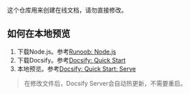 这个仓库用来创建在线文档，请勿直接修改。

## 如何在本地预览

1. 下载Node.js。参考[Runoob: Node.js](https://www.runoob.com/nodejs/nodejs-install-setup.html)
2. 下载Docsify。参考[Docsify: Quick Start](https://docsify.js.org/#/zh-cn/quickstart)
3. 本地预览。参考[Docsify: Quick Start: Serve](https://docsify.js.org/#/zh-cn/quickstart?id=%e6%9c%ac%e5%9c%b0%e9%a2%84%e8%a7%88)

> 在修改文件后，Docsify Server会自动热更新，不需要重启。